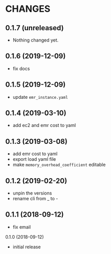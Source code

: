 # CHANGES

0.1.7 (unreleased)
------------------

- Nothing changed yet.


0.1.6 (2019-12-09)
------------------

- fix docs


0.1.5 (2019-12-09)
------------------

- update ``emr_instance.yaml``


0.1.4 (2019-03-10)
------------------

- add ec2 and emr cost to yaml


0.1.3 (2019-03-08)
------------------

- add emr cost to yaml
- export load yaml file
- make ``memory_overhead_coefficient`` editable


0.1.2 (2019-02-20)
------------------

- unpin the versions
- rename cli from _ to -


0.1.1 (2018-09-12)
------------------

- fix email


0.1.0 (2018-09-12)

- initial release
